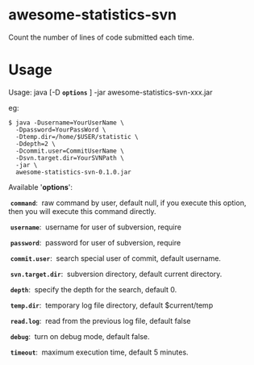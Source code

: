 # awesome-statistics-svn
Count the number of lines of code submitted each time.

# Usage
Usage:
    java [-D **`options`** ] -jar awesome-statistics-svn-xxx.jar

eg:

```shell
$ java -Dusername=YourUserName \
  -Dpassword=YourPassWord \
  -Dtemp.dir=/home/$USER/statistic \
  -Ddepth=2 \
  -Dcommit.user=CommitUserName \
  -Dsvn.target.dir=YourSVNPath \
  -jar \
  awesome-statistics-svn-0.1.0.jar
```

Available '**options**':

​    **`command`**:
​        raw command by user, default null, if you execute this option, then you will execute this command directly.

​    **`username`**:
​        username for user of subversion, require

​    **`password`**:
​        password for user of subversion, require

​    **`commit.user`**:
​        search special user of commit, default username.

​    **`svn.target.dir`**:
​        subversion directory, default current directory.

​    **`depth`**:
​        specify the depth for the search, default 0.

​    **`temp.dir`**:
​        temporary log file directory, default $current/temp

​    **`read.log`**:
​        read from the previous log file, default false

​    **`debug`**:
​        turn on debug mode, default false.

​    **`timeout`**:
​        maximum execution time, default 5 minutes.

